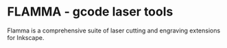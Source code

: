 # FLAMMA - gcode laser tools
Flamma is a comprehensive suite of laser cutting and engraving extensions for Inkscape. 
